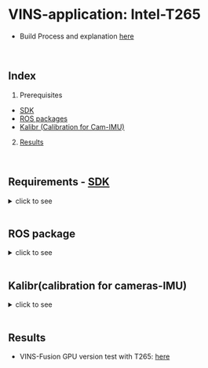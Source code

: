 # VINS-application: Intel-T265
+ Build Process and explanation [here](https://github.com/engcang/VINS-application)
<br>

## Index
1. Prerequisites
+ [SDK](#requirements---sdk)
+ [ROS packages](#ros-package)
+ [Kalibr (Calibration for Cam-IMU)](#kalibrcalibration-for-cameras-imu)
2. [Results](#results)

<br>

## Requirements - [SDK](https://github.com/IntelRealSense/librealsense)
<details><summary>click to see</summary>

### ● Necessary for basic use / ROS version - referred [here](https://github.com/zinuok/Xavier_NX) and [here](https://github.com/IntelRealSense/librealsense/blob/master/doc/installation.md)
~~~shell
  $ sudo apt-get install git libssl-dev libusb-1.0-0-dev pkg-config libgtk-3-dev
  $ sudo apt-get install libglfw3-dev libgl1-mesa-dev libglu1-mesa-dev
  $ git clone https://github.com/IntelRealSense/librealsense.git
  $ cd librealsense && mkdir build && cd build
  $ cmake .. -DCMAKE_BUILD_TYPE=Release
  $ sudo make uninstall && make clean
  $ time make -j8 && sudo make install
~~~

### ● Trouble shooting
  + **DS5 group_devices is empty** -> add CMake option
  ~~~
    $ cmake .. -DCMAKE_BUILD_TYPE=Release -DFORCE_RSUSB_BACKEND=ON
  ~~~
  + **Failed to set power state error** or **UDEV-Rules are missing**
  ~~~
    $ sudo cp [librealsense path]/config/99-realsense-libusb.rules /etc/udev/rules.d/99-realsense-libusb.rules && sudo udevadm control --reload-rules && udevadm trigger
    $ reboot
  ~~~

</details>

<br>

## ROS package
<details><summary>click to see</summary>
  
+ Intel Realsense2 ROS [here](https://github.com/intel-ros/realsense)
~~~shell
$ cd ~/catkin_ws/src && wget https://github.com/intel-ros/realsense/archive/<$version>.zip
$ unzip realsense-<$version>.zip
$ cd ..
$ catkin build realsense2_camera -DCATKIN_ENABLE_TESTING=False -DCMAKE_BUILD_TYPE=Release -j8
$ source ./devel/setup.bash
~~~
+ Trouble shooting **"Could not find a package configuration file provided by "ddynamic_reconfigure"**
  + `$ sudo apt install ros-<distro>-ddynamic-reconfigure`

</details>

<br>

## Kalibr(calibration for cameras-IMU)

<details><summary>click to see</summary>

### Remember to use `omni-radtan` model in Kalibr and `MEI` model in VINS-Fusion <br> use `linear_interpolation` for `unite_imu_method` in realsense camera `launch` file
  
+ Used [Kalibr](https://github.com/ethz-asl/kalibr) as [here](https://support.stereolabs.com/hc/en-us/articles/360012749113-How-can-I-use-Kalibr-with-the-ZED-Mini-camera-in-ROS-) for ZED-mini camera
+ a lot referred [here](https://www.jianshu.com/p/194d6c9ef9a4), [here2](https://www.intelrealsense.com/how-to-getting-imu-data-from-d435i-and-t265/), and [here3](https://www.bosch-sensortec.com/products/motion-sensors/imus/bmi055/) for imu models, configuration, and VIO result
+ First, calibrate cameras
~~~shell
$ kalibr_calibrate_cameras --bag Kalibr_data.bag --topics /camera/fisheye1/image_raw /camera/fisheye2/image_raw --models omni-radtan omni-radtan --target april_grid.yaml
~~~
+ Then, calibrate IMU with cameras
~~~shell
$ kalibr_calibrate_imu_camera --bag Kalibr_data.bag --cam camchain-Kalibr_data.yaml --imu imu-params.yaml --target april_grid.yaml
~~~
+ for `imu-params.yaml`, I used
~~~python
#Accelerometers
accelerometer_noise_density: 1.85e-03   #Noise density (continuous-time)
accelerometer_random_walk:   2.548e-05   #Bias random walk

#Gyroscopes
gyroscope_noise_density:     1.094e-02   #Noise density (continuous-time)
gyroscope_random_walk:       5.897e-04   #Bias random walk

rostopic:                    /camera/imu      #the IMU ROS topic
update_rate:                 200.0      #Hz (for discretization of the values above)
~~~

</details>

<br>

## Results
+ VINS-Fusion GPU version test with T265: [here](https://youtu.be/8w86LeB6fns)
